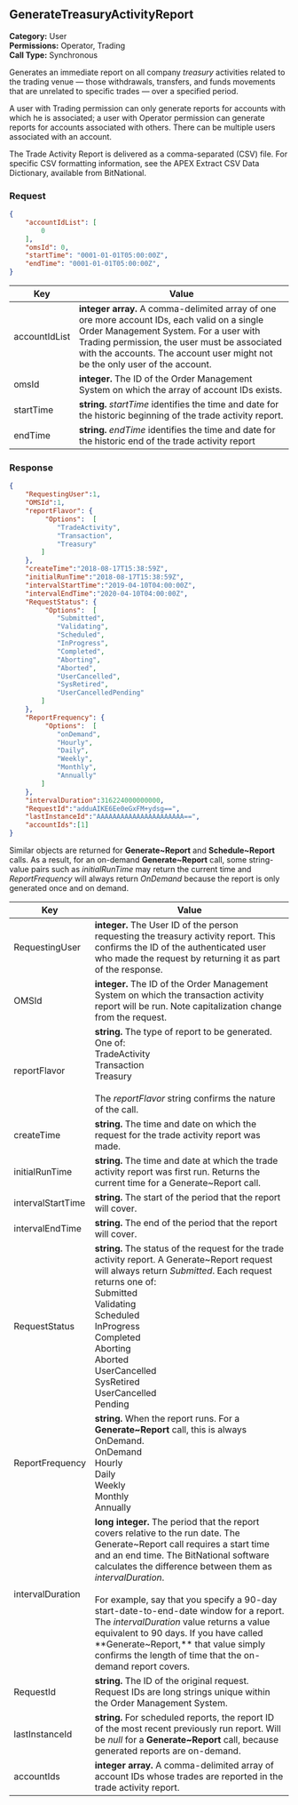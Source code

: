 ## GenerateTreasuryActivityReport

**Category:** User<br />
**Permissions:** Operator, Trading<br />
**Call Type:** Synchronous

Generates an immediate report on all company *treasury* activities related to the trading venue — those withdrawals, transfers, and funds movements that are unrelated to specific trades — over a specified period. 

A user with Trading permission can only generate reports for accounts with which he is associated; a user with Operator permission can generate reports for accounts associated with others. There can be multiple users associated with an account.

The Trade Activity Report is delivered as a comma-separated (CSV) file. For specific CSV formatting information, see the APEX Extract CSV Data Dictionary, available from BitNational.

### Request

```json
{
	"accountIdList": [
		0
	],
	"omsId": 0,
	"startTime": "0001-01-01T05:00:00Z",
	"endTime": "0001-01-01T05:00:00Z",
}
```

| Key           | Value                                                        |
| ------------- | ------------------------------------------------------------ |
| accountIdList | **integer array.** A comma-delimited array of one ore more account IDs, each valid on a single Order Management System. For a user with Trading permission, the user must be associated with the accounts. The account user might not be the only user of the account. |
| omsId         | **integer.** The ID of the Order Management System on which the array of account IDs exists. |
| startTime     | **string.**  *startTime* identifies the time and date for the historic beginning of the trade activity report. |
| endTime       | **string.**  *endTime* identifies the time and date for the historic end of the trade activity report |

### Response

```json
{
    "RequestingUser":1,
    "OMSId":1,
    "reportFlavor": {
		 "Options":  [
			"TradeActivity",
			"Transaction",
			"Treasury"
		] 
	},
    "createTime":"2018-08-17T15:38:59Z",
    "initialRunTime":"2018-08-17T15:38:59Z",
    "intervalStartTime":"2019-04-10T04:00:00Z",
    "intervalEndTime":"2020-04-10T04:00:00Z",
    "RequestStatus": {
		 "Options":  [
			"Submitted",
			"Validating",
			"Scheduled",
			"InProgress",
			"Completed",
			"Aborting",
			"Aborted",
			"UserCancelled",
			"SysRetired",
			"UserCancelledPending"
		] 
	},
    "ReportFrequency": {
		 "Options":  [
			"onDemand",
			"Hourly",
			"Daily",
			"Weekly",
			"Monthly",
			"Annually"
		] 
	},
    "intervalDuration":316224000000000,
    "RequestId":"adduAIKE6Ee0eGxFM+ydsg==",
    "lastInstanceId":"AAAAAAAAAAAAAAAAAAAAAA==",
    "accountIds":[1]
}
```

Similar objects are returned for **Generate~Report** and **Schedule~Report** calls. As a result, for an on-demand **Generate~Report** call, some string-value pairs such as *initialRunTime* may return the current time and *ReportFrequency* will always return *OnDemand* because the report is only generated once and on demand.

| Key               | Value                                                        |
| ----------------- | ------------------------------------------------------------ |
| RequestingUser    | **integer.** The User ID of the person requesting the treasury activity report. This confirms the ID of the authenticated user who made the request by returning it as part of the response. |
| OMSId             | **integer.** The ID of the Order Management System on which the transaction activity report will be run. Note capitalization change from the request. |
| reportFlavor      | **string.** The type of report to be generated. One of:<br />TradeActivity<br />Transaction<br />Treasury<br /><br />The *reportFlavor* string confirms the nature of the call. |
| createTime        | **string.** The time and date on which the request for the trade activity report was made. |
| initialRunTime    | **string.**  The time and date at which the trade activity report was first run. Returns the current time for a Generate~Report call. |
| intervalStartTime | **string.** The start of the period that the report will cover. |
| intervalEndTime   | **string.** The end of the period that the report will cover. |
| RequestStatus     | **string.** The status of the request for the trade activity report. A Generate~Report request will always return *Submitted*. Each request returns one of:<br />Submitted<br />Validating<br />Scheduled<br />InProgress<br />Completed<br />Aborting<br />Aborted<br />UserCancelled<br />SysRetired<br />UserCancelled<br />Pending |
| ReportFrequency   | **string.** When the report runs. For a **Generate~Report** call, this is always OnDemand.<br />OnDemand<br />Hourly<br />Daily<br />Weekly<br />Monthly<br />Annually |
| intervalDuration  | **long integer.** The period that the report covers relative to the run date. The Generate~Report call requires a start time and an end time. The BitNational software calculates the difference between them as *intervalDuration*. <br /><br />For example, say that you specify a 90-day start-date-to-end-date window for a report. The *intervalDuration* value returns a value equivalent to 90 days. If you have called **Generate~Report,** that value simply confirms the length of time that the on-demand report covers. |
| RequestId         | **string.** The ID of the original request. Request IDs are long strings unique within the Order Management System. |
| lastInstanceId    | **string.** For scheduled reports, the report ID of the most recent previously run report. Will be *null* for a **Generate~Report** call, because generated reports are on-demand. |
| accountIds        | **integer array.** A comma-delimited array of account IDs whose trades are reported in the trade activity report. |


